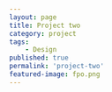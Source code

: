 ```yaml
---
layout: page
title: Project two
category: project
tags:
    - Design
published: true
permalink: 'project-two'
featured-image: fpo.png
---
```


